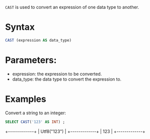 `CAST` is used to convert an expression of one data type to another. 

# Syntax

```sql
CAST (expression AS data_type)
```

# Parameters:

 - expression: the expression to be converted.
 - data_type: the data type to convert the expression to.

 # Examples

 Convert a string to an integer:

 ```sql
 SELECT CAST('123' AS INT) ;
 ```

+-------------+
| Utf8("123") |
+-------------+
|         123 |
+-------------+
